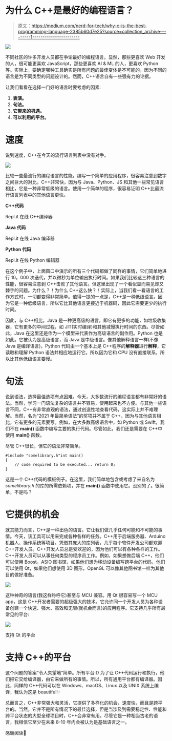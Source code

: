 # 为什么 C++是最好的编程语言？

> 原文：<https://medium.com/nerd-for-tech/why-c-is-the-best-programming-language-2385b60d7e25?source=collection_archive---------1----------------------->

![](img/69f1f683bbd2dfa070da6e105a229892.png)

不同社区的许多开发人员都在争论最好的编程语言。显然，那些更喜欢 Web 开发的人，很可能更喜欢 JavaScript，那些更喜欢 AI & ML 的人，更喜欢 Python 等。实际上，要确定哪种工具确实是所有问题的最佳变体是不可能的，因为不同的语言是为不同类型的问题设计的。然而，C++语言自有一些强有力的论据。

让我们看看在选择一门好的语言时要考虑的因素:

1.  **表演。**
2.  **句法。**
3.  **它带来的机遇。**
4.  **可以利用的平台。**

# 速度

说到速度，C++在今天的流行语言列表中没有对手。

![](img/e0a8ed85e5c55d18f1dcb65b9f137098.png)

比较一些最流行的编程语言的性能，编写一个简单的应用程序，很容易注意到数字之间巨大的对比。C++非常快，因为与 Java、Python、JS 和其他一些常见语言相比，它是一种非常低级的语言。使用一个简单的程序，很容易证明 C++比最流行语言列表中的其他语言更快。

**C++代码**

Repl.it 在线 C++编译器

**Java 代码**

Repl.it 在线 Java 编译器

**Python 代码**

Repl.it 在线 Python 编辑器

在这个例子中，上面窗口中演示的所有三个代码都做了同样的事情，它们简单地进行 10，000 次迭代，并以微秒为单位输出执行时间。如果我们比较这三种语言的性能，很容易注意到 C++击败了其他语言。但这里出现了一个看似显而易见却又棘手的问题。为什么？！为什么 C++这么快？！实际上，当我们看一看语言的工作方式时，一切都变得非常简单。值得一提的一点是，C++是一种低级语言。因为它是一种低级语言，所以它比其他语言更接近于机器码，因此它需要更少的执行时间。

因此，与 C++相比，Java 是一种更高级的语言，即它有更多的功能，如垃圾收集器，它有更多的中间过程，如 JIT(实时编译)和其他减慢执行时间的东西。尽管如此，Java 在这里还是作为一个模型来代表作为高级语言的副作用。Python 也是如此。它被认为是高级语言，而 Java 是中级语言。像其他解释语言一样(不像 Java 是编译语言)，Python 代码由一个基本上是 C++程序的**解释器**进行**解释**，它读取和理解 Python 语法并相应地运行它。所以因为它和 CPU 没有直接联系，所以比其他低级语言要慢。

# 句法

说到语法，选择最佳选项有点困难。今天，大多数流行的编程语言都有非常好的语法。当然，学习一门语法复杂的语言并不容易，使用起来也不方便。与其他一些语言不同，C++有非常直观的语法，通过创造性地查看代码，这实际上并不难理解。当然，名为“2021 年最简单语法”的奖项并不属于 C++，因为与其他语言相比，它有更多的元素要写。例如，在大多数高级语言中，如 Python 或 Swift，我们不在 **main()** 函数中编写主要的执行代码。尽管如此，我们还是需要在 C++中使用 **main()** 函数。

尽管 C++很长，但它的语法非常简单。

```
#include "somelibrary.h"int main()
{
    // code required to be executed... return 0;
}
```

这是一个 C++代码的模板例子。在这里，我们简单地包含或考虑了来自名为 *somelibrary.h* 的库的所需依赖项，并在 **main()** 函数中使用它。没别的了。很简单，不是吗？

# 它提供的机会

就其能力而言，C++是一种出色的语言。它让我们做几乎任何可能和不可能的事情。今天，该工具可以用来完成各种各样的任务。C++用于后端服务器、Arduino 机器人、操作系统等项目。凭借其庞大的库列表，几乎每个软件开发公司都欢迎 C++开发人员。C++开发人员总是受欢迎的，因为他们可以有各种各样的工作。C++开发人员可以从事任何类型的程序员工作。例如，如果想做后端 C++，他们可以使用 Boost。ASIO 图书馆，如果他们想为移动设备编写跨平台的代码，他们可以使用 Qt，如果他们想使用 3D 图形，OpenGL 可以像其他图书馆一样为其他目的做好准备。

![](img/f8172c74e8af8764e1029d552e3fe3c8.png)

这种神奇的语言(我这样称呼它)甚至与 MCU 兼容。用 Qt 很容易写一个 MCU app，这是 C++开发者需要的超级强大的技术。它允许同一个开发人员为各种设备创建一个快速、强大、高效和无限(就机会而言)的应用程序。它支持几乎所有最常见的平台:

![](img/06e7e2c8ce92b3afbab103962cefce7b.png)

支持 Qt 的平台

# 支持 C++的平台

这个问题的答案“令人失望地”简单。所有平台:D 为了让 C++代码运行和执行，他们把它交给编译器，由它来做所有的事情。所以，所有通用平台都有编译器。因此，同样的 C++代码可以在 Windows、macOS、Linux 以及 UNIX 系统上编译，我认为这是 beautiful✨

总而言之，C++非常强大和灵活，它提供了多样化的机会，速度快，而且是跨平台的。当然，它并不是所有情况下的最佳选择，但是当涉及到需要稳定性、性能和跨平台状态的大型全球项目时，C++会非常有用。尽管它是一种相当古老的语言，我相信它至少在未来 8-10 年内会被认为是基础语言之一。

感谢阅读🙂